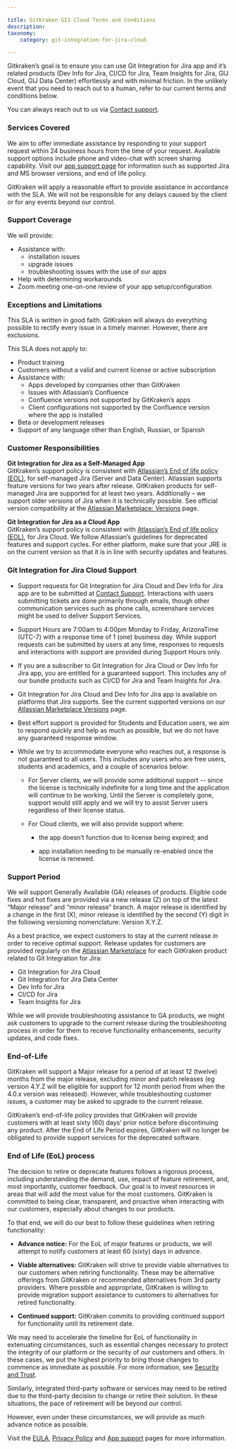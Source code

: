 ```yaml
---

title: GitKraken GIJ Cloud Terms and Conditions
description:
taxonomy:
    category: git-integration-for-jira-cloud

---
```


Gitkraken’s goal is to ensure you can use Git Integration for Jira app and it’s related products (Dev Info for Jira, CI/CD for Jira, Team Insights for Jira, GIJ Cloud, GIJ Data Center) effortlessly and with minimal friction. In the unlikely event that you need to reach out to a human, refer to our current terms and conditions below.

You can always reach out to us via [Contact support](/git-integration-for-jira-cloud/gij-cloud-contact-support/).

### Services Covered

We aim to offer immediate assistance by responding to your support request within 24 business hours from the time of your request. Available support options include phone and video-chat with screen sharing capability. Visit our [app support page](/git-integration-for-jira-cloud/app-support-gij-cloud/) for information such as supported Jira and MS browser versions, and end of life policy.

GitKraken will apply a reasonable effort to provide assistance in accordance with the SLA. We will not be responsible for any delays caused by the client or for any events beyond our control.

### Support Coverage

We will provide:

*   Assistance with:
    *   installation issues
    *   upgrade issues
    *   troubleshooting issues with the use of our apps
*   Help with determining workarounds
*   Zoom meeting one-on-one review of your app setup/configuration

### Exceptions and Limitations

This SLA is written in good faith. GitKraken will always do everything possible to rectify every issue in a timely manner. However, there are exclusions.

This SLA does not apply to:

*   Product training
*   Customers without a valid and current license or active subscription
*   Assistance with:
    *   Apps developed by companies other than GitKraken
    *   Issues with Atlassian’s Confluence
    *   Confluence versions not supported by GitKraken’s apps
    *   Client configurations not supported by the Confluence version where the app is installed
*   Beta or development releases
*   Support of any language other than English, Russian, or Spanish

### Customer Responsibilities

**Git Integration for Jira as a Self-Managed App**<br>
GitKraken’s support policy is consistent with [Atlassian’s End of life policy (EOL)](https://confluence.atlassian.com/support/atlassian-support-end-of-life-policy-201851003.html), for self-managed Jira (Server and Data Center). Atlassian supports feature versions for two years after release. GitKraken products for self-managed Jira are supported for at least two years. Additionally – we support older versions of Jira when it is technically possible. See official version compatibility at the [Atlassian Marketplace: Versions](https://marketplace.atlassian.com/apps/4984/git-integration-for-jira/version-history) page.

**Git Integration for Jira as a Cloud App**<br>
GitKraken’s support policy is consistent with [Atlassian’s End of life policy (EOL)](https://confluence.atlassian.com/support/atlassian-support-end-of-life-policy-201851003.html), for Jira Cloud. We follow Atlassian’s guidelines for deprecated features and support cycles. For either platform, make sure that your JRE is on the current version so that it is in line with security updates and features.

### Git Integration for Jira Cloud Support

*   Support requests for Git Integration for Jira Cloud and Dev Info for Jira app are to be submitted at [Contact Support](https://help.gitkraken.com/git-integration-for-jira-cloud/gij-cloud-contact-support/). Interactions with users submitting tickets are done primarily through emails, though other communication services such as phone calls, screenshare services might be used to deliver Support Services.

*   Support Hours are 7:00am to 4:00pm Monday to Friday, ArizonaTime (UTC-7) with a response time of 1 (one) business day. While support requests can be submitted by users at any time, responses to requests and interactions with support are provided during Support Hours only.

*   If you are a subscriber to Git Integration for Jira Cloud or Dev Info for Jira app, you are entitled for a guaranteed support. This includes any of our bundle products such as CI/CD for Jira and Team Insights for Jira.

*   Git Integration for Jira Cloud and Dev Info for Jira app is available on platforms that Jira supports. See the current supported versions on our [Atlassian Marketplace Versions](https://marketplace.atlassian.com/apps/4984/git-integration-for-jira/version-history) page.

*   Best effort support is provided for Students and Education users, we aim to respond quickly and help as much as possible, but we do not have any guaranteed response window.

*   While we try to accommodate everyone who reaches out, a response is not guaranteed to all users. This includes any users who are free users, students and academics, and a couple of scenarios below:

    *   For Server clients, we will provide some additional support -- since the license is technically indefinite for a long time and the application will continue to be working. Until the Server is completely gone, support would still apply and we will try to assist Server users regardless of their license status.

    *   For Cloud clients, we will also provide support where:

        *  the app doesn’t function due to license being expired; and

        *  app installation needing to be manually re-enabled once the license is renewed.

### Support Period

We will support Generally Available (GA) releases of products. Eligible code fixes and hot fixes are provided via a new release (Z) on top of the latest “Major release” and “minor release” branch. A major release is identified by a change in the first (X), minor release is identified by the second (Y) digit in the following versioning nomenclature: Version X.Y.Z.

As a best practice, we expect customers to stay at the current release in order to receive optimal support. Release updates for customers are provided regularly on the [Atlassian Marketplace](https://marketplace.atlassian.com/apps/4984/git-integration-for-jira-github-gitlab-and-more?tab=overview&hosting=cloud) for each GitKraken product related to Git Integration for Jira:

*   Git Integration for Jira Cloud
*   Git Integration for Jira Data Center
*   Dev Info for Jira
*   CI/CD for Jira
*   Team Insights for Jira

While we will provide troubleshooting assistance to GA products, we might ask customers to upgrade to the current release during the troubleshooting process in order for them to receive functionality enhancements, security updates, and code fixes.

### End-of-Life

GitKraken will support a Major release for a period of at least 12 (twelve) months from the major release, excluding minor and patch releases (eg version 4.Y.Z will be eligible for support for 12 month period from when the 4.0.x version was released). However, while troubleshooting customer issues, a customer may be asked to upgrade to the current release.

GitKraken’s end-of-life policy provides that GitKraken will provide customers with at least sixty (60) days’ prior notice before discontinuing any product. After the End of Life Period expires, GitKraken will no longer be obligated to provide support services for the deprecated software.

### End of Life (EoL) process

The decision to retire or deprecate features follows a rigorous process, including understanding the demand, use, impact of feature retirement, and, most importantly, customer feedback. Our goal is to invest resources in areas that will add the most value for the most customers. GitKraken is committed to being clear, transparent, and proactive when interacting with our customers, especially about changes to our products.

To that end, we will do our best to follow these guidelines when retiring functionality:

-   **Advance notice:** For the EoL of major features or products, we will attempt to notify customers at least 60 (sixty) days in advance.

-   **Viable alternatives:** GitKraken will strive to provide viable alternatives to our customers when retiring functionality. These may be alternative offerings from GitKraken or recommended alternatives from 3rd party providers. Where possible and appropriate, GitKraken is willing to provide migration support assistance to customers to alternatives for retired functionality.

-   **Continued support:** GitKraken commits to providing continued support for functionality until its retirement date.

We may need to accelerate the timeline for EoL of functionality in extenuating circumstances, such as essential changes necessary to protect the integrity of our platform or the security of our customers and others. In these cases, we put the highest priority to bring those changes to commence as immediate as possible. For more information, see [Security and Trust](https://www.gitkraken.com/git-integration-for-jira/security-and-trust).

Similarly, integrated third-party software or services may need to be retired due to the third-party decision to change or retire their solution. In these situations, the pace of retirement will be beyond our control.

However, even under these circumstances, we will provide as much advance notice as possible.

Visit the [EULA](https://www.gitkraken.com/eula-gij), [Privacy Policy](https://www.gitkraken.com/privacy-gij) and [App support](https://help.gitkraken.com/git-integration-for-jira-cloud/app-support-gij-cloud/) pages for more information.

